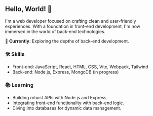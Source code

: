 ## Hello, World! 👋

I'm a web developer focused on crafting clean and user-friendly experiences. With a foundation in front-end development, I'm now immersed in the world of back-end technologies.

🔭 **Currently:** Exploring the depths of back-end development.

### 🛠️ Skills

- Front-end: JavaScript, React, HTML, CSS, Vite, Webpack, Tailwind
- Back-end: Node.js, Express, MongoDB (in progress)

### 📚 Learning

- Building robust APIs with Node.js and Express.
- Integrating front-end functionality with back-end logic.
- Diving into databases for dynamic data management.

<!---
chris-bentley-git/chris-bentley-git is a ✨ special ✨ repository because its `README.md` (this file) appears on your GitHub profile.
You can click the Preview link to take a look at your changes.
--->
